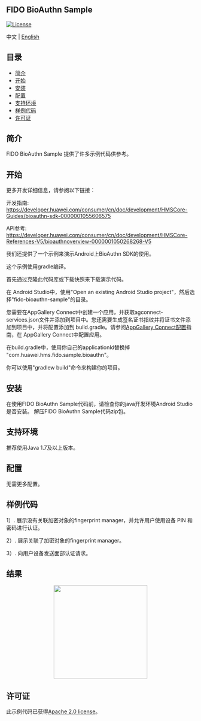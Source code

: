 ## FIDO BioAuthn Sample
[![License](https://img.shields.io/badge/Docs-hmsguides-brightgreen)](https://developer.huawei.com/consumer/cn/doc/development/HMSCore-Guides/introduction-0000001051069988)

中文 | [English](README.md)

## 目录

 * [简介](#简介)
 * [开始](#开始)
 * [安装](#安装)
 * [配置](#配置)
 * [支持环境](#支持环境)
 * [样例代码](#样例代码)
 * [许可证](#许可证)


## 简介
FIDO BioAuthn Sample 提供了许多示例代码供参考。

## 开始
更多开发详细信息，请参阅以下链接：

开发指南: https://developer.huawei.com/consumer/cn/doc/development/HMSCore-Guides/bioauthn-sdk-0000001055606575

API参考: https://developer.huawei.com/consumer/cn/doc/development/HMSCore-References-V5/bioauthnoverview-0000001050268268-V5

我们还提供了一个示例来演示Android上BioAuthn SDK的使用。

这个示例使用gradle编译。

首先通过克隆此代码库或下载快照来下载演示代码。

在 Android Studio中，使用"Open an existing Android Studio project"，然后选择"fido-bioauthn-sample"的目录。

您需要在AppGallery Connect中创建一个应用，并获取agconnect-services.json文件并添加到项目中。您还需要生成签名证书指纹并将证书文件添加到项目中，并将配置添加到 build.gradle。请参阅[AppGallery Connect配置](https://developer.huawei.com/consumer/cn/doc/development/HMSCore-Guides/config-agc-0000001050262772)指南，在 AppGallery Connect中配置应用。

在build.gradle中，使用你自己的applicationId替换掉 "com.huawei.hms.fido.sample.bioauthn"。

你可以使用"gradlew build"命令来构建你的项目。


## 安装
在使用FIDO BioAuthn Sample代码前，请检查你的java开发环境Android Studio是否安装。
解压FIDO BioAuthn Sample代码zip包。

## 支持环境
推荐使用Java 1.7及以上版本。

## 配置
无需更多配置。

## 样例代码

1）. 展示没有关联加密对象的fingerprint manager，并允许用户使用设备 PIN 和密码进行认证。

2）. 展示关联了加密对象的fingerprint manager。

3）. 向用户设备发送面部认证请求。


## 结果
<center class="half">
<img src="images/result.png" width=250 />
</center>

## 许可证
此示例代码已获得[Apache 2.0 license](http://www.apache.org/licenses/LICENSE-2.0)。
